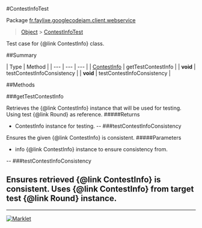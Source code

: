 #ContestInfoTest

Package [fr.faylixe.googlecodejam.client.webservice](README.md)<br>
> [Object](../../../../java/lang/Object.md) > [ContestInfoTest](ContestInfoTest.md)

Test case for {@link ContestInfo} class.

##Summary


| Type | Method |
| --- | --- | --- |
| [ContestInfo](ContestInfo.md) | getTestContestInfo |
| **void** | testContestInfoConsistency |
| **void** | testContestInfoConsistency |

##Methods

###getTestContestInfo


Retrieves the {@link ContestInfo} instance
 that will be used for testing. Using
 test {@link Round} as reference.
#####Returns


* ContestInfo instance for testing.
--
###testContestInfoConsistency


Ensures the given {@link ContestInfo} is
 consistent.
#####Parameters


* info {@link ContestInfo} instance to ensure consistency from.

--
###testContestInfoConsistency


Ensures retrieved {@link ContestInfo} is
 consistent. Uses {@link ContestInfo} from
 target test {@link Round} instance.
--
---
[![Marklet](https://img.shields.io/badge/Generated%20by-Marklet-green.svg)](https://github.com/Faylixe/marklet)